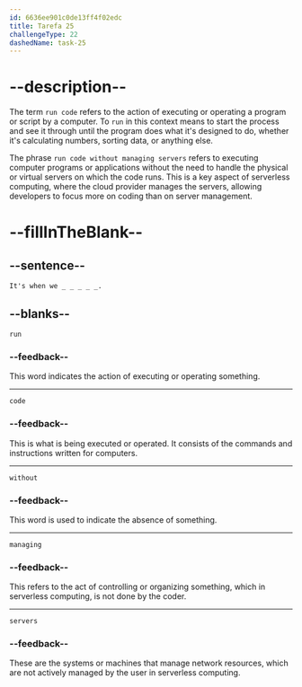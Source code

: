 ```yaml
---
id: 6636ee901c0de13ff4f02edc
title: Tarefa 25
challengeType: 22
dashedName: task-25
---
```


<!--
AUDIO REFERENCE:
Lisa: Serverless computing is an interesting concept, Tom. It's when we run code without managing servers, like having computer helpers.
-->

# --description--

The term `run code` refers to the action of executing or operating a program or script by a computer. To `run` in this context means to start the process and see it through until the program does what it's designed to do, whether it's calculating numbers, sorting data, or anything else.

The phrase `run code without managing servers` refers to executing computer programs or applications without the need to handle the physical or virtual servers on which the code runs. This is a key aspect of serverless computing, where the cloud provider manages the servers, allowing developers to focus more on coding than on server management.

# --fillInTheBlank--

## --sentence--

`It's when we _ _ _ _ _.`

## --blanks--

`run`

### --feedback--

This word indicates the action of executing or operating something.

---

`code`

### --feedback--

This is what is being executed or operated. It consists of the commands and instructions written for computers.

---

`without`

### --feedback--

This word is used to indicate the absence of something.

---

`managing`

### --feedback--

This refers to the act of controlling or organizing something, which in serverless computing, is not done by the coder.

---

`servers`

### --feedback--

These are the systems or machines that manage network resources, which are not actively managed by the user in serverless computing.
